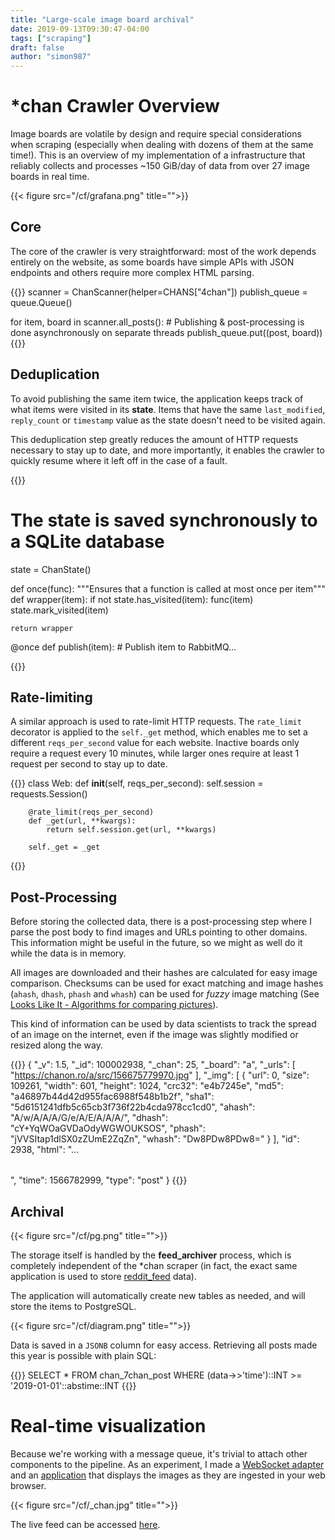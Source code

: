 ```yaml
---
title: "Large-scale image board archival"
date: 2019-09-13T09:30:47-04:00
tags: ["scraping"]
draft: false
author: "simon987"
---
```


# *chan Crawler Overview
Image boards are volatile by design and require special considerations when scraping 
(especially when dealing with dozens of them at the same time!). 
This is an overview of my implementation of a infrastructure that reliably collects and processes
~150 GiB/day of data from over 27 image boards in real time.



{{< figure src="/cf/grafana.png" title="">}}

## Core

The core of the crawler is very straightforward: most of the
work depends entirely on the website, as some boards have simple APIs with JSON endpoints
and others require more complex HTML parsing.

{{<highlight python >}}
scanner = ChanScanner(helper=CHANS["4chan"]) 
publish_queue = queue.Queue()

for item, board in scanner.all_posts():
    # Publishing & post-processing is done asynchronously on separate threads
	publish_queue.put((post, board))
{{</highlight>}}

## Deduplication

To avoid publishing the same item twice, the application keeps track of what items were visited in its **state**. 
Items that have the same `last_modified`, `reply_count` or `timestamp` value as the state doesn't need to be visited again.

This deduplication step greatly reduces the amount of HTTP requests necessary to stay up to date, and more importantly,
it enables the crawler to quickly resume where it left off in the case of a fault.

{{<highlight python >}}

# The state is saved synchronously to a SQLite database
state = ChanState()

def once(func):
    """Ensures that a function is called at most once per item"""
    def wrapper(item):
        if not state.has_visited(item):
            func(item)
            state.mark_visited(item)

    return wrapper

@once
def publish(item):
	# Publish item to RabbitMQ...


{{</highlight>}}


## Rate-limiting

A similar approach is used to rate-limit HTTP requests. The `rate_limit` decorator is
applied to the `self._get` method, which enables me to set a different `reqs_per_second` value
for each website. Inactive boards only require a request every 10 minutes, while larger ones
require at least 1 request per second to stay up to date.

{{<highlight python >}}
class Web:
    def __init__(self, reqs_per_second):
        self.session = requests.Session()

        @rate_limit(reqs_per_second)
        def _get(url, **kwargs):
            return self.session.get(url, **kwargs)

        self._get = _get
{{</highlight>}}

## Post-Processing

Before storing the collected data, there is a post-processing step where I parse the post body
to find images and URLs pointing to other domains. This information might be useful in the
future, so we might as well do it while the data is in memory.

All images are downloaded and their hashes are calculated for easy image comparison.
Checksums can be used for exact matching and image hashes (`ahash`, `dhash`, `phash` and `whash`)
can be used for *fuzzy* image matching (See [Looks Like It - Algorithms for comparing pictures](https://www.hackerfactor.com/blog/index.php?/archives/432-Looks-Like-It.html)). 

This kind of information can be used by data scientists to track the spread of an image on the internet, 
even if the image was slightly modified or resized along the way.

{{<highlight json >}}
{
  "_v": 1.5,
  "_id": 100002938,
  "_chan": 25,
  "_board": "a",
  "_urls": [
    "https://chanon.ro/a/src/156675779970.jpg"
  ],
  "_img": [
    {
      "url": 0,
      "size": 109261,
      "width": 601,
      "height": 1024,
      "crc32": "e4b7245e",
      "md5": "a46897b44d42d955fac6988f548b1b2f",
      "sha1": "5d6151241dfb5c65cb3f736f22b4cda978cc1cd0",
      "ahash": "A/w/A/A/A/G/e/A/E/A/A/A/",
      "dhash": "cY+YqWOaGVDaOdyWGWOUKSOS",
      "phash": "jVVSItap1dlSX0zZUmE2ZqZn",
      "whash": "Dw8PDw8PDw8="
    }
  ],
  "id": 2938,
  "html": "<table>...</table>",
  "time": 1566782999,
  "type": "post"
}
{{</highlight >}}

## Archival

{{< figure src="/cf/pg.png" title="">}}

The storage itself is handled by the **feed_archiver** process, which is
completely independent of the \*chan scraper (in fact, the exact same application is
used to store [reddit_feed](https://github.com/simon987/reddit_feed) data). 

The application will automatically create new tables as needed, and will store the items to
PostgreSQL.

{{< figure src="/cf/diagram.png" title="">}}

Data is saved in a `JSONB` column for easy access. 
Retrieving all posts made this year is possible with plain SQL:

{{<highlight sql >}}
SELECT *
FROM chan_7chan_post
WHERE (data->>'time')::INT >= '2019-01-01'::abstime::INT
{{</highlight >}}


# Real-time visualization

Because we're working with a message queue, it's trivial to attach other components to
the pipeline. As an experiment, I made a [WebSocket adapter](https://github.com/simon987/ws_feed_adapter)
and an [application](https://github.com/simon987/feed_viz) that displays the images as they are ingested in
your web browser.

{{< figure src="/cf/_chan.jpg" title="">}}

The live feed can be accessed [here](https://feed.the-eye.eu).

